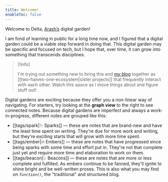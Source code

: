 ```yaml
---
title: Welcome!
enableToc: false
---
```


Welcome to Delta, [Arash’s](https://arash.codes) digital garden!

I am fond of learning in public for a long time now, and I figured that a digital garden could be a viable step forward in doing that. This digital garden may be specific and focused on tech, but I hope that, over time, it can grow into something that transcends disciplines.

> [!info]
> 
> I'm trying out something new to bring this and [my blog](https://blog.arash.codes) together as [[two-halves-one-ecosystem|sister projects]] that frequently interact with each other. Watch this space as I move things about and figure stuff out!

Digital gardens are exciting because they offer you a non-linear way of navigating. For starters, try looking at the **graph view** to the right to see connected notes. Because digital gardens are imperfect and always a work-in-progress, different notes are grouped like this:

* [[tags/spark|✨ Sparks]] — these are notes that are brand-new and have the least time spent on writing. They're due for more work and writing, but they're exciting starts that will grow with more time spent.
* [[tags/ember|🔥 Embers]] — these are notes that have progressed since being sparks with some time and effort put in. They're not that complete just yet and require more time and elaboration to work on them.
* [[tags/beacon|💡 Beacons]] — these are notes that are more or less complete and fulfilled. As embers continue to be fanned, they'll ignite to shine bright and be well-written proses. This is also what you may find on *`function()`*, the "traditional" and structured blog.


